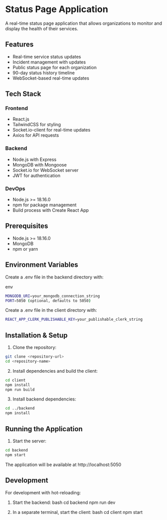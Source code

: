 # Status Page Application

A real-time status page application that allows organizations to monitor and display the health of their services.

## Features

- Real-time service status updates
- Incident management with updates
- Public status page for each organization
- 90-day status history timeline
- WebSocket-based real-time updates

## Tech Stack

### Frontend
- React.js
- TailwindCSS for styling
- Socket.io-client for real-time updates
- Axios for API requests

### Backend
- Node.js with Express
- MongoDB with Mongoose
- Socket.io for WebSocket server
- JWT for authentication

### DevOps
- Node.js >= 18.16.0
- npm for package management
- Build process with Create React App

## Prerequisites

- Node.js >= 18.16.0
- MongoDB
- npm or yarn

## Environment Variables

Create a .env file in the backend directory with:

env
```sh
MONGODB_URI=your_mongodb_connection_string
PORT=5050 (optional, defaults to 5050)
```

Create a .env file in the client directory with:
```sh
REACT_APP_CLERK_PUBLISHABLE_KEY=your_publishable_clerk_string
```

## Installation & Setup

1. Clone the repository:
```sh
git clone <repository-url>
cd <repository-name>
```

2. Install dependencies and build the client:
```sh
cd client
npm install
npm run build
```

3. Install backend dependencies:
```sh
cd ../backend
npm install
```


## Running the Application

1. Start the server:
```sh
cd backend
npm start
```


The application will be available at http://localhost:5050

## Development

For development with hot-reloading:

1. Start the backend:
bash
cd backend
npm run dev


2. In a separate terminal, start the client:
bash
cd client
npm start